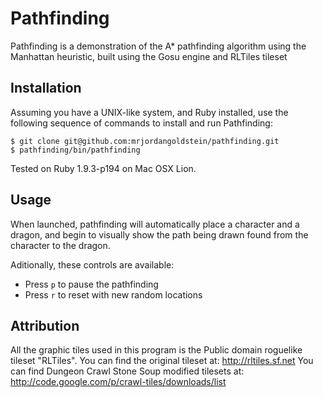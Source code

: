 # Pathfinding
Pathfinding is a demonstration of the A\* pathfinding algorithm using the Manhattan heuristic, built using the Gosu engine and RLTiles tileset

## Installation
Assuming you have a UNIX-like system, and Ruby installed, use the following sequence of commands to install and run Pathfinding:
```
$ git clone git@github.com:mrjordangoldstein/pathfinding.git
$ pathfinding/bin/pathfinding
```

Tested on Ruby 1.9.3-p194 on Mac OSX Lion.

## Usage
When launched, pathfinding will automatically place a character and a dragon, and begin to visually show the path being drawn found from the character to the dragon.

Aditionally, these controls are available:
* Press `p` to pause the pathfinding
* Press `r` to reset with new random locations

## Attribution
All the graphic tiles used in this program is the Public domain roguelike tileset "RLTiles". You can find the original tileset at: http://rltiles.sf.net You can find Dungeon Crawl Stone Soup modified tilesets at: http://code.google.com/p/crawl-tiles/downloads/list
